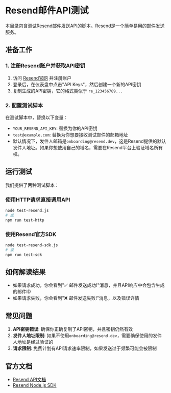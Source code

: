# Resend邮件API测试

本目录包含测试Resend邮件发送API的脚本。Resend是一个简单易用的邮件发送服务。

## 准备工作

### 1. 注册Resend账户并获取API密钥

1. 访问 [Resend官网](https://resend.com/) 并注册账户
2. 登录后，在仪表盘中点击"API Keys"，然后创建一个新的API密钥
3. 复制生成的API密钥，它的格式类似于 `re_123456789...`

### 2. 配置测试脚本

在测试脚本中，替换以下变量：

- `YOUR_RESEND_API_KEY`: 替换为你的API密钥
- `test@example.com`: 替换为你想要接收测试邮件的邮箱地址
- 默认情况下，发件人邮箱是`onboarding@resend.dev`，这是Resend提供的默认发件人地址。如果你想使用自己的域名，需要在Resend平台上验证域名所有权。

## 运行测试

我们提供了两种测试脚本：

### 使用HTTP请求直接调用API

```bash
node test-resend.js
# 或
npm run test-http
```

### 使用Resend官方SDK

```bash
node test-resend-sdk.js
# 或
npm run test-sdk
```

## 如何解读结果

- 如果请求成功，你会看到"✅ 邮件发送成功!"消息，并且API响应中会包含生成的邮件ID
- 如果请求失败，你会看到"❌ 邮件发送失败!"消息，以及错误详情

## 常见问题

1. **API密钥错误**: 确保你正确复制了API密钥，并且密钥仍然有效
2. **发件人地址限制**: 如果不使用`onboarding@resend.dev`，需要确保使用的发件人地址是经过验证的
3. **请求限制**: 免费计划有API请求速率限制，如果发送过于频繁可能会被限制

## 官方文档

- [Resend API文档](https://resend.com/docs/api-reference/introduction)
- [Resend Node.js SDK](https://resend.com/docs/sdk/nodejs/introduction) 